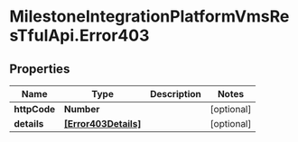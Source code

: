 # MilestoneIntegrationPlatformVmsResTfulApi.Error403

## Properties
Name | Type | Description | Notes
------------ | ------------- | ------------- | -------------
**httpCode** | **Number** |  | [optional] 
**details** | [**[Error403Details]**](Error403Details.md) |  | [optional] 
